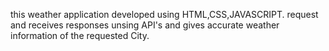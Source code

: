 this weather application developed using HTML,CSS,JAVASCRIPT.
request and receives responses unsing API's and gives accurate weather information of the requested City.
